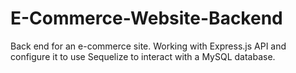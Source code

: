 # E-Commerce-Website-Backend
Back end for an e-commerce site. Working with Express.js API and configure it to use Sequelize to interact with a MySQL database.
